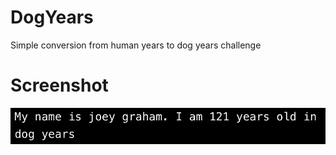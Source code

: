 # DogYears
Simple conversion from human years to dog years challenge

# Screenshot

![DogYears](https://github.com/JKGRAHAMs/DogYears/blob/main/ScreenshotDogYears.png)
